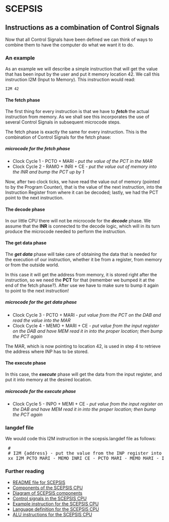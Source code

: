 
# SCEPSIS

## Instructions as a combination of Control Signals

Now that all Control Signals have been defined we can think of ways to combine them to have the computer do what we want it to do.

### An example

As an example we will describe a simple instruction that will get the value that has been input by the user and put it memory location 42. We call this instruction I2M (Input to Memory). This instruction would read:

	I2M 42

#### The fetch phase

The first thing for every instruction is that we have to ***fetch*** the actual instruction from memory. As we shall see this incorporates the use of several Control Signals in subsequent microcode steps.

The fetch phase is exactly the same for every instruction. This is the combination of Control Signals for the fetch phase:

##### microcode for the fetch phase

- Clock Cycle 1 - PCTO + MARI - *put the value of the PCT in the MAR*
- Clock Cycle 2 - RAMO + INRI + CE - *put the value out of memory into the INR and bump the PCT up by 1*

Now, after two clock ticks, we have read the value out of memory (pointed to by the Program Counter), that is the value of the next instruction, into the Instruction Register from where it can be decoded; lastly, we had the PCT point to the next instruction.

#### The decode phase

In our little CPU there will not be microcode for the ***decode*** phase. We assume that the **INR** is connected to the decode logic, which will in its turn produce the microcode needed to perform the instruction.

#### The get data phase

The ***get data*** phase will take care of obtaining the data that is needed for the execution of our instruction, whether it be from a register, from memory or from the outside world. 

In this case it will get the address from memory, it is stored right after the instruction, so we need the **PCT** for that (remember we bumped it at the end of the fetch phase?). After use we have to make sure to bump it again to point to the next instruction!

##### microcode for the get data phase

- Clock Cycle 3 - PCTO + MARI - *put value from the PCT on the DAB and read the value into the MAR*
- Clock Cycle 4 - MEMO + MARI + CE - *put value from the input register on the DAB and have MEM read it in into the proper location; then bump the PCT again*

The MAR, which is now pointing to location 42, is used in step 4 to retrieve the address where INP has to be stored.

#### The execute phase

In this case, the ***execute*** phase will get the data from the input register, and put it into memory at the desired location.

##### microcode for the execute phase

- Clock Cycle 5 - INPO + MEMI + CE - *put value from the input register on the DAB and have MEM read it in into the proper location; then bump the PCT again*

### langdef file

We would code this I2M instruction in the scepsis.langdef file as follows:

<pre>
 #
 # I2M {address} - put the value from the INP register into memory location {address]
 xx I2M PCTO MARI - MEMO INRI CE - PCTO MARI - MEMO MARI - INPO MEMI CE
</pre>



### Further reading

- [README file for SCEPSIS](../README.md)
- [Components of the SCEPSIS CPU](./Components.md)
- [Diagram of SCEPSIS components](../gfx/SCEPSIS_Components.JPG)
- [Control signals in the SCEPSIS CPU](./ControlSignals.md)
- [Example instruction for the SCEPSIS CPU](./Example.md)
- [Language definition for the SCEPSIS CPU](./Langdef.md)
- [ALU instructions for the SCEPSIS CPU](./ALUinstructions.md)

